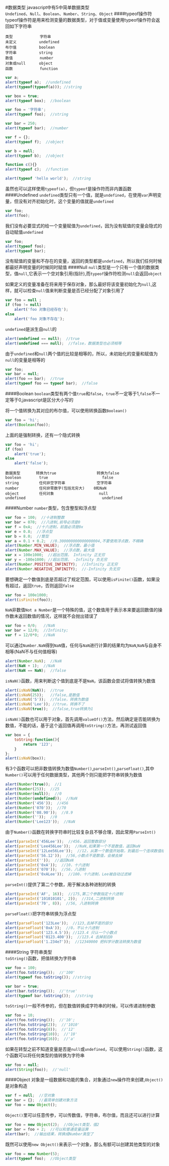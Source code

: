 #数据类型
javascript中有5中简单数据类型          
`Undefined`、`Null`、`Boolean`、`Number`、`String`、`Object`
####typeof操作符
typeof操作符是用来检测变量的数据类型，对于值或变量使用typeof操作符会返回如下字符串
```text
类型            字符串
未定义          undefined
布尔值          boolean
字符串          string
数值            number
对象或null      object
函数            function
```
```js
var a;
alert(typeof a);  //undefined
alert(typeof(typeof(a))); //string

var box = true;
alert(typeof box);  //boolean

var foo = '字符串';
alert(typeof foo);  //string

var bar = 250;
alert(typeof bar);  //number

var f = {};
alert(typeof f);  //object

var b = null;
alert(typeof b);  //object

function c(){}
alert(typeof c);  //function

alert(typeof 'hello world');  //string
```
虽然也可以这样使用`typeof(a)`，但`typeof`是操作符而非内置函数    
####Undefined
`undefined`类型只有一个值，就是`undefined`，在使用`var`声明变量，但没有对齐初始化时，这个变量的值就是`undefined`
```js
var foo;
alert(foo);
```
我们没有必要显式的给一个变量赋值为`undefined`，因为没有赋值的变量会隐式的自动赋值`undefined`
```js
var foo;
alert(typeof foo);
alert(typeof bar);
```
没有赋值的变量和不存在的变量，返回的类型都是`undefined`，所以我们任何时候都最好声明变量的时候同时赋值
####Null
`null`类型是一个只有一个值的数据类型，值`null`,它表示一个空对象引用(指针),而`typeof`操作符检测`null`会返回`object`

如果定义的变量准备在将来用于保存对象，那么最好将该变量初始化为`null`,这样，就可以检查`null`值来判断变量是否已经分配了对象引用了
```js
var foo = null ;
if (foo != null)
	alert('foo 对象已经存在');
else
	alert('foo 对象不存在');
```
`undefined`是派生自`null`的
```js
alert(undefined == null);  //true
alert(undefined === null);  //false，数据类型也必须相等
```
由于`undefined`和`null`两个值的比较是相等的，所以，未初始化的变量和赋值为`null`的变量是相等的
```js
var foo;
var bar = null;
alert(foo == bar);  //true
alert(typeof foo == typeof bar);  //false
```
####Boolean
`boolean`类型有两个值`true`和`false`，`true`不一定等于1,`false`不一定等于0,javascript是区分大小写的

将一个值转换为其对应的布尔值，可以使用转换函数`Boolean()`
```js
var foo = 'hi';
alert(Boolean(foo));
```
上面的是强制转换，还有一个隐式转换
```js
var foo = 'hi';
if (foo)
	alert('true');
else
	alert('false');
```
```text
数据类型       转换为true                  转换为false
boolean        true                        false      
string         任何非空字符串              空字符串
number         任何非零数字(包括无穷大)    0和NaN
object         任何对象                    null
undefined                                  undefined
```
####Number
`number`类型，包含整型和浮点型
```js
var foo = 100;  //十进制整数
var bar = 070;  //八进制,前导必须是0
var f = 0xA;  //十六进制，前面必须是0x
var e = 0.8;  //浮点型
var b = 8.0;  //整型
var a = 0.1 + 0.2;  //0.300000000000000004,不要使用浮点数，不精确
alert(Number.MIN_VALUE);  //浮点数，最小值
alert(Number.MAX_VALUE);  //浮点数，最大值
var x = 100e1000;  //超出范围， Infinity 正无穷
var y = -100e1000; //超出范围， -Infinity 负无穷
alert(Number.POSITIVE_INFINITY);  //Infinity 正无穷
alert(Number.NEGATIVE_INFINITY);  //-Infinity 负无穷
```
要想确定一个数值到底是否超过了规定范围，可以使用`isFinite()`函数，如果没有超过，返回`true`，否则返回`false`
```js
var foo = 100e1000;
alert(isFinite(foo));
```
`NaN`非数值`Not a Number`是一个特殊的值，这个数值用于表示本来要返回数值的操作数未返回数值的情况，这样就不会抛出错误了
```js
var foo = 0/0;   //NaN
var bar = 12/0;  //Infinity;
var f = 12/0*0;  //NaN
```
可以通过`Number.NaN`得到`NaN`值，任何与`NaN`进行计算的结果均为`NaN`,`NaN`与自身不相等(NaN不与任何值相等)
```js
alert(Number.NaN);  //NaN
alert(NaN + 1);  //NaN
alert(NaN == NaN);  //false
```
`isNaN()`函数，用来判断这个值到底是不是`NaN`，该函数会尝试将值转换为数值
```js
alert(isNaN(NaN));  //true
alert(isNaN(25));   //false,是数值
alert(isNaN('5'));  //false，转换为数值
alert(isNaN('Lee')); //true，转换不了
alert(isNaN(true));  //false,true转换为1
```
`isNaN()`函数也可以用于对象，首先调用`valueOf()`方法，然后确定是否能转换为数值，不能的话，基于这个返回值再调用`toString()`方法，再测试返回值
```js
var box = {
	toString:function(){
		return '123';
	}
};
alert(isNaN(box));
```
有3个函数可以把非数值转换为数值`Number()`,`parseInt()`,`parseFloat()`,其中`Number()`可以用于任何数据类型，其他两个则只能把字符串转换为数值
```js
alert(Number(true));  //1
alert(Number(25));  //25
alert(Number(null));  //0
alert(Number(undefined));  //NaN
alert(Number('456'));  //456
alert(Number('070'));  //70
alert(Number('08.90'));  //8.9
alert(Number(''));  //0
alert(Number('Lee123'));  //NaN
```
由于`Number()`函数在转换字符串时比较复杂且不够合理，因此常用`ParseInt()`
```js
alert(parseInt('456Lee'));  //456，返回整数部分
alert(parseInt('Lee456Lee'));  //NaN,如果第一个不是数值，返回NaN
alert(parseInt('12Lee56Lee'));  //12，从第一个数值开始取，到最后一个连续数值结束
alert(parseInt('56.12'));  //56,小数点不是数值，会被去掉
alert(parseInt(''));  //返回NaN
alert(parseInt('0xA'));  //10，十六进制
alert(parseInt('070'));  //56，八进制
alert(parseInt('0xALee'));  //100，十六进制，Lee被自动过滤掉
```
`parseInt()`提供了第二个参数，用于解决各种进制的转换
```js
alert(parseInt('AF', 16));  //175,第二个参数指定十六进制
alert(parseInt('101010101', 2));  //314,二进制转换
alert(parseInt('70', 8));  //56, 八进制转换
```
`parseFloat()`把字符串转换为浮点型
```js
alert(parseFloat('123Lee'));  //123,去掉不是的部分
alert(parseFloat('0xA'));  //0，不认十六进制
alert(parseFloat('123.4.5')); //123.4 只认一个小数点
alert(parseFloat('0123.400'));  //123.4 去掉前后0
alert(parseFloat('1.234e7'));  //12340000 把科学计数法转换为数值
```
####String
字符串类型            
`toString()`函数，把值转换为字符串
```js
var foo = 100;
alert(foo.toString());  //'100'
alert(typeof foo.toString()); //string

var bar = true;
alert(bar.toString());  //'true'
alert(typeof bar.toString());  //string
```
`toString()`一般不传参的，但在数值转换成字符串的时候，可以传递进制参数
```js
var foo = 10;
alert(foo.toString());  //'10';
alert(foo.toString(2));  //'1010'
alert(foo.toString(8));  //'12'
alert(foo.toString(10));  //'10'
alert(foo.toString(16));  //'a'
```
如果在转型之前不知道变量是否是`null`或`undefined`，可以使用`String()`函数，这个函数可以将任何类型的值转换为字符串
```js
var foo = null;
alert(String(foo));  //'null'
```
####Object
对象是一组数据和功能的集合，对象通过`new`操作符来创建,`Object()`是对象构造
```js
var f = null;  //空对象
var bar = {};  //最简单创建对象方法
var foo = new Object();
```
`Object()`里可以任意传参，可以传数值，字符串，布尔值，而且还可以进行计算
```js
var foo = new Object(2);  //Object类型，值2
var bar = foo + 2;  //可以和普通变量运算
alert(bar);  //输出结果，转换成Number类型了
```
既然可以使用`new Object()`来表示一个对象，那么有额可以创建其他类型的对象
```js
var foo = new Number(5); 
alert(typeof foo);  //Object类型
```

